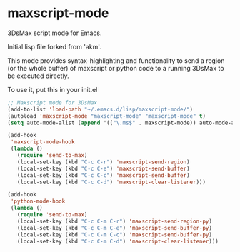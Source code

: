 maxscript-mode
==============

3DsMax script mode for Emacs.

Initial lisp file forked from 'akm'.

This mode provides syntax-highlighting and functionality to send a region (or the whole buffer) of maxscript or python code to a running 3DsMax to be executed directly.

To use it, put this in your init.el
```lisp
;; Maxscript mode for 3DsMax
(add-to-list 'load-path "~/.emacs.d/lisp/maxscript-mode/")
(autoload 'maxscript-mode "maxscript-mode" "maxscript-mode" t)
(setq auto-mode-alist (append '(("\.ms$" . maxscript-mode)) auto-mode-alist))

(add-hook
 'maxscript-mode-hook
 (lambda ()
   (require 'send-to-max)
   (local-set-key (kbd "C-c C-r") 'maxscript-send-region)
   (local-set-key (kbd "C-c C-e") 'maxscript-send-buffer)
   (local-set-key (kbd "C-c C-c") 'maxscript-send-buffer)
   (local-set-key (kbd "C-c C-d") 'maxscript-clear-listener)))

(add-hook
 'python-mode-hook
 (lambda ()
   (require 'send-to-max)
   (local-set-key (kbd "C-c C-m C-r") 'maxscript-send-region-py)
   (local-set-key (kbd "C-c C-m C-e") 'maxscript-send-buffer-py)
   (local-set-key (kbd "C-c C-m C-c") 'maxscript-send-buffer-py)
   (local-set-key (kbd "C-c C-m C-d") 'maxscript-clear-listener)))
```
